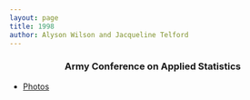 ```yaml
---
layout: page
title: 1998
author: Alyson Wilson and Jacqueline Telford
---
```

<div align="center"><h3>Army Conference on Applied Statistics</h3></div>

- [Photos](https://alysongwilson.github.io/ACAS/DOE6/1998.pdf)
